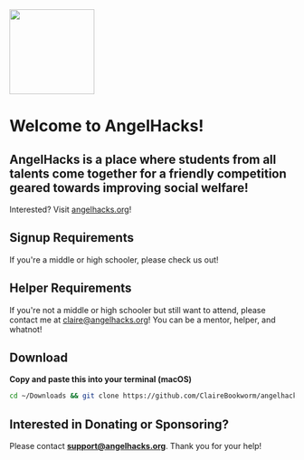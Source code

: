 <img src="https://firebasestorage.googleapis.com/v0/b/angelhacks-0.appspot.com/o/static%2Ftransparent-logo.png?alt=media&token=2ee68bf3-f95e-4e16-a4a7-94294defe0c2" width="150">

# Welcome to AngelHacks!

## AngelHacks is a place where students from all talents come together for a friendly competition geared towards improving social welfare!

Interested? Visit [angelhacks.org](https://angelhacks.org)!

## Signup Requirements

If you're a middle or high schooler, please check us out!

## Helper Requirements

If you're not a middle or high schooler but still want to attend, please contact me at <claire@angelhacks.org>! You can be a mentor, helper, and whatnot!

## **Download**

**Copy and paste this into your terminal (macOS)**

```bash
cd ~/Downloads && git clone https://github.com/ClaireBookworm/angelhacks.git && cd angelhacks && ./build -c
```

## **Interested in Donating or Sponsoring?**

Please contact **<support@angelhacks.org>**. Thank you for your help!